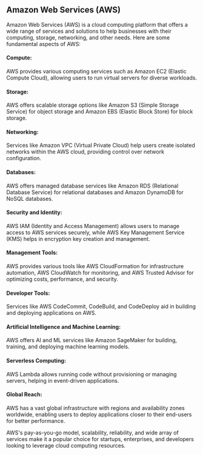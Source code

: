 ## Amazon Web Services (AWS)

Amazon Web Services (AWS) is a cloud computing platform that offers a wide range of services and solutions to help businesses with their computing, storage, networking, and other needs. Here are some fundamental aspects of AWS:

#### Compute: 
AWS provides various computing services such as Amazon EC2 (Elastic Compute Cloud), allowing users to run virtual servers for diverse workloads.

#### Storage: 
AWS offers scalable storage options like Amazon S3 (Simple Storage Service) for object storage and Amazon EBS (Elastic Block Store) for block storage.

#### Networking: 
Services like Amazon VPC (Virtual Private Cloud) help users create isolated networks within the AWS cloud, providing control over network configuration.

#### Databases:
AWS offers managed database services like Amazon RDS (Relational Database Service) for relational databases and Amazon DynamoDB for NoSQL databases.

#### Security and Identity:
AWS IAM (Identity and Access Management) allows users to manage access to AWS services securely, while AWS Key Management Service (KMS) helps in encryption key creation and management.

#### Management Tools: 
AWS provides various tools like AWS CloudFormation for infrastructure automation, AWS CloudWatch for monitoring, and AWS Trusted Advisor for optimizing costs, performance, and security.

#### Developer Tools:
Services like AWS CodeCommit, CodeBuild, and CodeDeploy aid in building and deploying applications on AWS.

#### Artificial Intelligence and Machine Learning:
AWS offers AI and ML services like Amazon SageMaker for building, training, and deploying machine learning models.

#### Serverless Computing: 
AWS Lambda allows running code without provisioning or managing servers, helping in event-driven applications.

#### Global Reach:
AWS has a vast global infrastructure with regions and availability zones worldwide, enabling users to deploy applications closer to their end-users for better performance.

AWS's pay-as-you-go model, scalability, reliability, and wide array of services make it a popular choice for startups, enterprises, and developers looking to leverage cloud computing resources.






